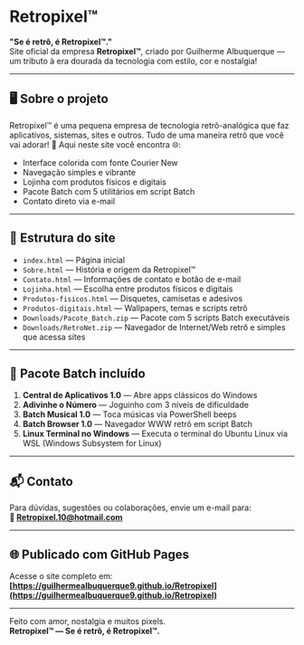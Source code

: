 # Retropixel™

**"Se é retrô, é Retropixel™."**  
Site oficial da empresa **Retropixel™**, criado por Guilherme Albuquerque — um tributo à era dourada da tecnologia com estilo, cor e nostalgia!

---

## 🖥️ Sobre o projeto

Retropixel™ é uma pequena empresa de tecnologia retrô-analógica que faz aplicativos, sistemas, sites e outros. Tudo de uma maneira retrô que você vai adorar! 💾 Aqui neste site você encontra 🌐:

- Interface colorida com fonte Courier New
- Navegação simples e vibrante
- Lojinha com produtos físicos e digitais
- Pacote Batch com 5 utilitários em script Batch
- Contato direto via e-mail

---

## 📁 Estrutura do site

- `index.html` — Página inicial
- `Sobre.html` — História e origem da Retropixel™
- `Contato.html` — Informações de contato e botão de e-mail
- `Lojinha.html` — Escolha entre produtos físicos e digitais
- `Produtos-fisicos.html` — Disquetes, camisetas e adesivos
- `Produtos-digitais.html` — Wallpapers, temas e scripts retrô
- `Downloads/Pacote_Batch.zip` — Pacote com 5 scripts Batch executáveis
- `Downloads/RetroNet.zip` — Navegador de Internet/Web retrô e simples que acessa sites

---

## 💾 Pacote Batch incluído

1. **Central de Aplicativos 1.0** — Abre apps clássicos do Windows  
2. **Adivinhe o Número** — Joguinho com 3 níveis de dificuldade  
3. **Batch Musical 1.0** — Toca músicas via PowerShell beeps  
4. **Batch Browser 1.0** — Navegador WWW retrô em script Batch  
5. **Linux Terminal no Windows** — Executa o terminal do Ubuntu Linux via WSL (Windows Subsystem for Linux)

---

## 📬 Contato

Para dúvidas, sugestões ou colaborações, envie um e-mail para:  
**📧 Retropixel.10@hotmail.com**

---

## 🌐 Publicado com GitHub Pages

Acesse o site completo em:  
**[https://guilhermealbuquerque9.github.io/Retropixel](https://guilhermealbuquerque9.github.io/Retropixel)**

---

Feito com amor, nostalgia e muitos pixels.  
**Retropixel™ — Se é retrô, é Retropixel™.**
